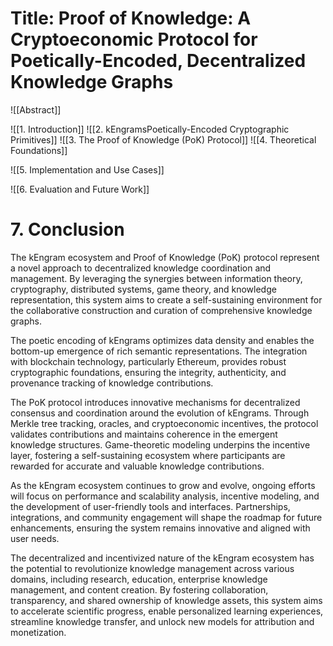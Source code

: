 # Title: Proof of Knowledge: A Cryptoeconomic Protocol for Poetically-Encoded, Decentralized Knowledge Graphs

![[Abstract]]

![[1. Introduction]]
![[2. kEngramsPoetically-Encoded Cryptographic Primitives]]
![[3. The Proof of Knowledge (PoK) Protocol]]
![[4. Theoretical Foundations]]

![[5. Implementation and Use Cases]]

![[6. Evaluation and Future Work]]
# 7. Conclusion
The kEngram ecosystem and Proof of Knowledge (PoK) protocol represent a novel approach to decentralized knowledge coordination and management. By leveraging the synergies between information theory, cryptography, distributed systems, game theory, and knowledge representation, this system aims to create a self-sustaining environment for the collaborative construction and curation of comprehensive knowledge graphs.

The poetic encoding of kEngrams optimizes data density and enables the bottom-up emergence of rich semantic representations. The integration with blockchain technology, particularly Ethereum, provides robust cryptographic foundations, ensuring the integrity, authenticity, and provenance tracking of knowledge contributions.

The PoK protocol introduces innovative mechanisms for decentralized consensus and coordination around the evolution of kEngrams. Through Merkle tree tracking, oracles, and cryptoeconomic incentives, the protocol validates contributions and maintains coherence in the emergent knowledge structures. Game-theoretic modeling underpins the incentive layer, fostering a self-sustaining ecosystem where participants are rewarded for accurate and valuable knowledge contributions.

As the kEngram ecosystem continues to grow and evolve, ongoing efforts will focus on performance and scalability analysis, incentive modeling, and the development of user-friendly tools and interfaces. Partnerships, integrations, and community engagement will shape the roadmap for future enhancements, ensuring the system remains innovative and aligned with user needs.

The decentralized and incentivized nature of the kEngram ecosystem has the potential to revolutionize knowledge management across various domains, including research, education, enterprise knowledge management, and content creation. By fostering collaboration, transparency, and shared ownership of knowledge assets, this system aims to accelerate scientific progress, enable personalized learning experiences, streamline knowledge transfer, and unlock new models for attribution and monetization.